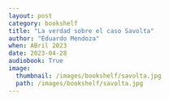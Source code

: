 ```yaml
---
layout: post
category: bookshelf
title: "La verdad sobre el caso Savolta"
author: "Eduardo Mendoza"
when: ABril 2023
date: 2023-04-28
audiobook: True
image:
  thumbnail: /images/bookshelf/savolta.jpg
  path: /images/bookshelf/savolta.jpg
---
```

